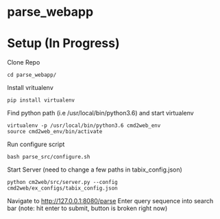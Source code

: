 # parse_webapp

# Setup (In Progress)
Clone Repo
```
cd parse_webapp/
```
Install vritualenv
```
pip install virtualenv
```
Find python path (i.e /usr/local/bin/python3.6) and start virtualenv 
```
virtualenv -p /usr/local/bin/python3.6 cmd2web_env
source cmd2web_env/bin/activate
```
Run configure script
```
bash parse_src/configure.sh 
```
Start Server (need to change a few paths in tabix_config.json)
```
python cm2web/src/server.py --config cmd2web/ex_configs/tabix_config.json 
```
Navigate to http://127.0.0.1:8080/parse
Enter query sequence into search bar (note: hit enter to submit, button is broken right now)
